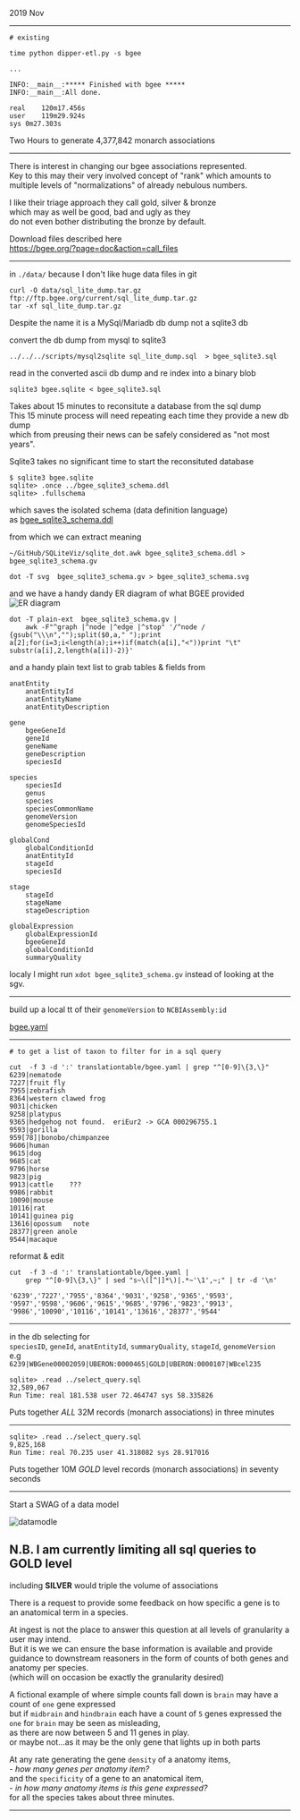 

2019 Nov

----------------------------------
```
# existing

time python dipper-etl.py -s bgee

...

INFO:__main__:***** Finished with bgee *****
INFO:__main__:All done.

real	120m17.456s
user	119m29.924s
sys	0m27.303s
```

Two Hours to generate 4,377,842 monarch associations

------------------------------------

There is interest in changing our bgee associations represented.  
Key to this may their very involved concept of "rank"
which amounts to multiple levels of "normalizations" of already nebulous numbers.  

I like their triage approach they call gold, silver & bronze  
which may as well be good, bad and ugly as they  
do not even bother distributing the bronze by default.  


Download files described here  
    https://bgee.org/?page=doc&action=call_files

------------------------------------------------------------
in `./data/` because I don't like huge data files in git   

```
curl -O data/sql_lite_dump.tar.gz ftp://ftp.bgee.org/current/sql_lite_dump.tar.gz
tar -xf sql_lite_dump.tar.gz
```

Despite the name it is a MySql/Mariadb db dump not a sqlite3 db  

convert the db dump from mysql to sqlite3  
```
../../../scripts/mysql2sqlite sql_lite_dump.sql  > bgee_sqlite3.sql
```

read in the converted ascii db dump and re index into a binary blob  
 

```
sqlite3 bgee.sqlite < bgee_sqlite3.sql
```

Takes about 15 minutes to reconsitute a database from the sql dump  
This 15 minute process will need repeating each time they provide a new db dump  
which from preusing their news can be safely considered as "not most years".   

Sqlite3 takes no significant time to start the reconsituted database   

```
$ sqlite3 bgee.sqlite
sqlite> .once ../bgee_sqlite3_schema.ddl
sqlite> .fullschema

```
which saves the isolated schema (data definition language)  
as [bgee_sqlite3_schema.ddl](./bgee_sqlite3_schema.ddl)

from which we can extract meaning   
```
~/GitHub/SQLiteViz/sqlite_dot.awk bgee_sqlite3_schema.ddl > bgee_sqlite3_schema.gv

dot -T svg  bgee_sqlite3_schema.gv > bgee_sqlite3_schema.svg
```
and we have a handy dandy ER diagram of what BGEE provided  
![ER diagram](./bgee_sqlite3_schema.svg)

```
dot -T plain-ext  bgee_sqlite3_schema.gv |
    awk -F"^graph |^node |^edge |^stop" '/^node / {gsub("\\\n","");split($0,a," ");print a[2];for(i=3;i<length(a);i++)if(match(a[i],"<"))print "\t" substr(a[i],2,length(a[i])-2)}'
```

and a handy plain text list to grab tables & fields from  

```
anatEntity
	anatEntityId
	anatEntityName
	anatEntityDescription

gene
	bgeeGeneId
	geneId
	geneName
	geneDescription
	speciesId

species
	speciesId
	genus
	species
	speciesCommonName
	genomeVersion
    genomeSpeciesId

globalCond
	globalConditionId
	anatEntityId
	stageId
	speciesId

stage
	stageId
	stageName
	stageDescription

globalExpression
	globalExpressionId
	bgeeGeneId
	globalConditionId
	summaryQuality

```

localy I might run `xdot bgee_sqlite3_schema.gv` instead of looking at the sgv.

-------------------------------------------------------------

build up a local tt of their `genomeVersion` to `NCBIAssembly:id`

[bgee.yaml](../../translationtable/bgee.yaml)

-------------------------------------------------------------

```
# to get a list of taxon to filter for in a sql query

cut  -f 3 -d ':' translationtable/bgee.yaml | grep "^[0-9]\{3,\}"
6239|nematode
7227|fruit fly
7955|zebrafish
8364|western clawed frog
9031|chicken
9258|platypus
9365|hedgehog not found.  eriEur2 -> GCA 000296755.1
9593|gorilla
959[78]|bonobo/chimpanzee
9606|human
9615|dog
9685|cat
9796|horse
9823|pig
9913|cattle    ???
9986|rabbit
10090|mouse
10116|rat
10141|guinea pig
13616|opossum   note
28377|green anole
9544|macaque
```

reformat & edit
```
cut  -f 3 -d ':' translationtable/bgee.yaml |
    grep "^[0-9]\{3,\}" | sed "s~\([^|]*\)|.*~'\1',~;" | tr -d '\n'

'6239','7227','7955','8364','9031','9258','9365','9593',
'9597','9598','9606','9615','9685','9796','9823','9913',
'9986','10090','10116','10141','13616','28377','9544'
```

----------------------------------------------

in the db selecting for   
    `speciesID`, `geneId`, `anatEntityId`, `summaryQuality`, `stageId`, `genomeVersion`  
e.g  
    `6239|WBGene00002059|UBERON:0000465|GOLD|UBERON:0000107|WBcel235`

```
sqlite> .read ../select_query.sql
32,589,067
Run Time: real 181.538 user 72.464747 sys 58.335826
```
Puts together _ALL_ 32M records (monarch associations) in three minutes

---------------------------------------------------
```
sqlite> .read ../select_query.sql
9,825,168
Run Time: real 70.235 user 41.318082 sys 28.917016
```
Puts together 10M _GOLD_ level records (monarch associations) in seventy seconds

---------------------------------------------------------


Start a SWAG of a data model  


![datamodle](bgee_datamodel_swag.svg)


N.B.  I am currently limiting all sql queries to __GOLD__ level
------------------------------------------------------------
including __SILVER__ would triple the volume of associations

There is a request to provide some feedback on how specific a gene 
is to an anatomical term in a species.

At ingest is not the place to answer this question at all levels of 
granularity a user may intend.   
But it is we we can ensure the base information 
is available and provide guidance to downstream reasoners 
in the form of counts of both genes and anatomy per species.   
(which will on occasion be exactly the granularity desired)  

A fictional example of where simple counts fall down is 
`brain` may have a count of `one` gene expressed   
but if `midbrain` and `hindbrain` each have a count of `5` genes expressed 
the `one` for `brain` may be seen as misleading,  
as there are now  between 5 and  11 genes in play.  
or maybe not...as it may be the only gene that lights up in both parts   

At any rate generating the gene `density` of a anatomy items,   
    - _how many genes per anatomy item?_    
and the `specificity` of a gene to an anatomical item,   
    - _in how many anatomy items is this gene expressed?_   
for all the species takes about three minutes.


------------------------------------------------------------







